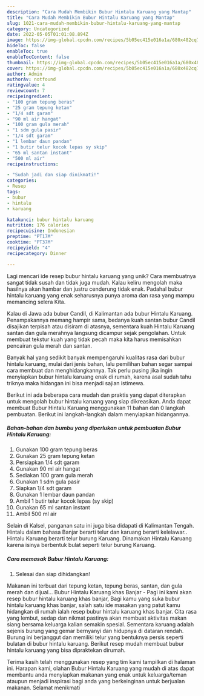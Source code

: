 ```yaml
---
description: "Cara Mudah Membikin Bubur Hintalu Karuang yang Mantap"
title: "Cara Mudah Membikin Bubur Hintalu Karuang yang Mantap"
slug: 1021-cara-mudah-membikin-bubur-hintalu-karuang-yang-mantap
category: Uncategorized
date: 2022-05-05T01:01:08.894Z
image: https://img-global.cpcdn.com/recipes/5b05ec415e016a1a/680x482cq70/bubur-hintalu-karuang-foto-resep-utama.jpg
hideToc: false
enableToc: true
enableTocContent: false
thumbnail: https://img-global.cpcdn.com/recipes/5b05ec415e016a1a/680x482cq70/bubur-hintalu-karuang-foto-resep-utama.jpg
cover: https://img-global.cpcdn.com/recipes/5b05ec415e016a1a/680x482cq70/bubur-hintalu-karuang-foto-resep-utama.jpg
author: Admin
authorAv: notfound
ratingvalue: 4
reviewcount: 7
recipeingredient:
- "100 gram tepung beras"
- "25 gram tepung ketan"
- "1/4 sdt garam"
- "90 ml air hangat"
- "100 gram gula merah"
- "1 sdm gula pasir"
- "1/4 sdt garam"
- "1 lembar daun pandan"
- "1 butir telur kocok lepas sy skip"
- "65 ml santan instant"
- "500 ml air"
recipeinstructions:

- "Sudah jadi dan siap dinikmati!"
categories:
- Resep
tags:
- bubur
- hintalu
- karuang

katakunci: bubur hintalu karuang 
nutrition: 176 calories
recipecuisine: Indonesian
preptime: "PT17M"
cooktime: "PT37M"
recipeyield: "4"
recipecategory: Dinner

---
```





Lagi mencari ide resep bubur hintalu karuang yang unik? Cara membuatnya sangat tidak susah dan tidak juga mudah. Kalau keliru mengolah maka hasilnya akan hambar dan justru cenderung tidak enak. Padahal bubur hintalu karuang yang enak seharusnya punya aroma dan rasa yang mampu memancing selera Kita.





Kalau di Jawa ada bubur Candil, di Kalimantan ada bubur Hintalu Karuang. Penampakannya memang hampir sama, bedanya kuah santan bubur Candil disajikan terpisah atau disiram di atasnya, sementara kuah Hintalu Karuang santan dan gula merahnya langsung dicampur sejak pengolahan. Untuk membuat tekstur kuah yang tidak pecah maka kita harus memisahkan pencairan gula merah dan santan.

Banyak hal yang sedikit banyak mempengaruhi kualitas rasa dari bubur hintalu karuang, mulai dari jenis bahan, lalu pemilihan bahan segar sampai cara membuat dan menghidangkannya. Tak perlu pusing jika ingin menyiapkan bubur hintalu karuang enak di rumah, karena asal sudah tahu triknya maka hidangan ini bisa menjadi sajian istimewa.






Berikut ini ada beberapa cara mudah dan praktis yang dapat diterapkan untuk mengolah bubur hintalu karuang yang siap dikreasikan. Anda dapat membuat Bubur Hintalu Karuang menggunakan 11 bahan dan 0 langkah pembuatan. Berikut ini langkah-langkah dalam menyiapkan hidangannya.

<!--inarticleads1-->

##### Bahan-bahan dan bumbu yang diperlukan untuk pembuatan Bubur Hintalu Karuang:

1. Gunakan 100 gram tepung beras
1. Gunakan 25 gram tepung ketan
1. Persiapkan 1/4 sdt garam
1. Gunakan 90 ml air hangat
1. Sediakan 100 gram gula merah
1. Gunakan 1 sdm gula pasir
1. Siapkan 1/4 sdt garam
1. Gunakan 1 lembar daun pandan
1. Ambil 1 butir telur kocok lepas (sy skip)
1. Gunakan 65 ml santan instant
1. Ambil 500 ml air


Selain di Kalsel, panganan satu ini juga bisa didapati di Kalimantan Tengah. Hintalu dalam bahasa Banjar berarti telur dan karuang berarti kelelawar.. Hintalu Karuang berarti telur burung Karuang. Dinamakan Hintalu Karuang karena isinya berbentuk bulat seperti telur burung Karuang. 

<!--inarticleads2-->

##### Cara memasak Bubur Hintalu Karuang:


1. Selesai dan siap dihidangkan!

Makanan ini terbuat dari tepung ketan, tepung beras, santan, dan gula merah dan dijual… Bubur Hintalu Karuang khas Banjar - Pagi ini kami akan resep bubur hintalu karuang khas banjar, Bagi kamu yang suka bubur hintalu karuang khas banjar, salah satu ide masakan yang patut kamu hidangkan di rumah ialah resep bubur hintalu karuang khas banjar. Cita rasa yang lembut, sedap dan nikmat pastinya akan membuat aktivitas makan siang bersama keluarga kalian semakin spesial. Sementara karuang adalah sejenis burung yang gemar bernyanyi dan hidupnya di dataran rendah. Burung ini berjanggut dan memiliki telur yang bentuknya persis seperti bulatan di bubur hintalu karuang. Berikut resep mudah membuat bubur hintalu karuang yang bisa dipraktekan dirumah. 

Terima kasih telah menggunakan resep yang tim kami tampilkan di halaman ini. Harapan kami, olahan Bubur Hintalu Karuang yang mudah di atas dapat membantu anda menyiapkan makanan yang enak untuk keluarga/teman ataupun menjadi inspirasi bagi anda yang berkeinginan untuk berjualan makanan. Selamat menikmati
